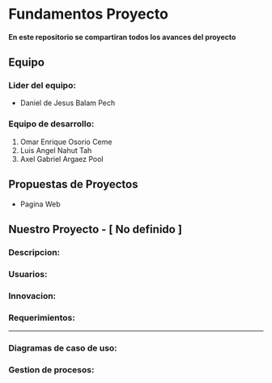 # Fundamentos Proyecto

#### En este repositorio se compartiran todos los avances del proyecto

## Equipo

### Lider del equipo: 

- Daniel de Jesus Balam Pech

### Equipo de desarrollo:

1. Omar Enrique Osorio Ceme
2. Luis Angel Nahut Tah
3. Axel Gabriel Argaez Pool

## Propuestas de Proyectos

- Pagina Web


## Nuestro Proyecto - [ No definido ]


### Descripcion:

### Usuarios:

### Innovacion:

### Requerimientos:

---

### Diagramas de caso de uso:

### Gestion de procesos: 
